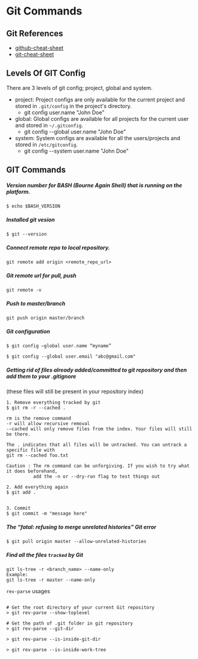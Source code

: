 # Git Commands

## Git References
- [github-cheat-sheet](https://github.com/tiimgreen/github-cheat-sheet#readme)
- [git-cheat-sheet](https://github.com/arslanbilal/git-cheat-sheet#readme)


## Levels Of GIT Config
There are 3 levels of git config; project, global and system.
- project: Project configs are only available for the current project and stored in `.git/config` in the project's directory.
    - git config user.name "John Doe"
- global: Global configs are available for all projects for the current user and stored in `~/.gitconfig`.
    - git config --global user.name "John Doe"
- system: System configs are available for all the users/projects and stored in `/etc/gitconfig`.
    - git config --system user.name "John Doe" 



## GIT Commands

##### Version number for BASH (Bourne Again Shell) that is running on the platform.
```
$ echo $BASH_VERSION
```

##### Installed git vesion
```
$ git --version
```

##### Connect remote repo to local repository.
```
git remote add origin <remote_repo_url>
```


##### Git remote url for pull, push
```
git remote -v
```

##### Push to master/branch
```
git push origin master/branch
```

##### Git configuration
```
$ git config –global user.name “myname”

$ git config --global user.email "abc@gmail.com"
```

##### Getting rid of files already added/committed to git repository and then add them to your .gitignore 
(these files will still be present in your repository index)
```
1. Remove everything tracked by git
$ git rm -r --cached .

rm is the remove command
-r will allow recursive removal
-–cached will only remove files from the index. Your files will still be there.

The . indicates that all files will be untracked. You can untrack a specific file with 
git rm --cached foo.txt

Caution : The rm command can be unforgiving. If you wish to try what it does beforehand, 
          add the -n or --dry-run flag to test things out 

2. Add everything again
$ git add .


3. Commit
$ git commit -m "message here"
```

##### The “fatal: refusing to merge unrelated histories” Git error
```
$ git pull origin master --allow-unrelated-histories
```

##### Find all the files `tracked` by Git
```
git ls-tree -r <branch_name> --name-only
Example:
git ls-tree -r master --name-only
```

`rev-parse` usages
```git

# Get the root directory of your current Git repository
> git rev-parse --show-toplevel

# Get the path of .git folder in git repository
> git rev-parse --git-dir

> git rev-parse --is-inside-git-dir

> git rev-parse --is-inside-work-tree
```
